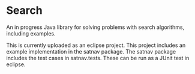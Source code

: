 # Search
An in progress Java library for solving problems with search algorithms, including examples.
<p>This is currently uploaded as an eclipse project.
This project includes an example implementation in the satnav package. The satnav package includes the test cases in satnav.tests. These can be run as a JUnit test in eclipse.</p>
